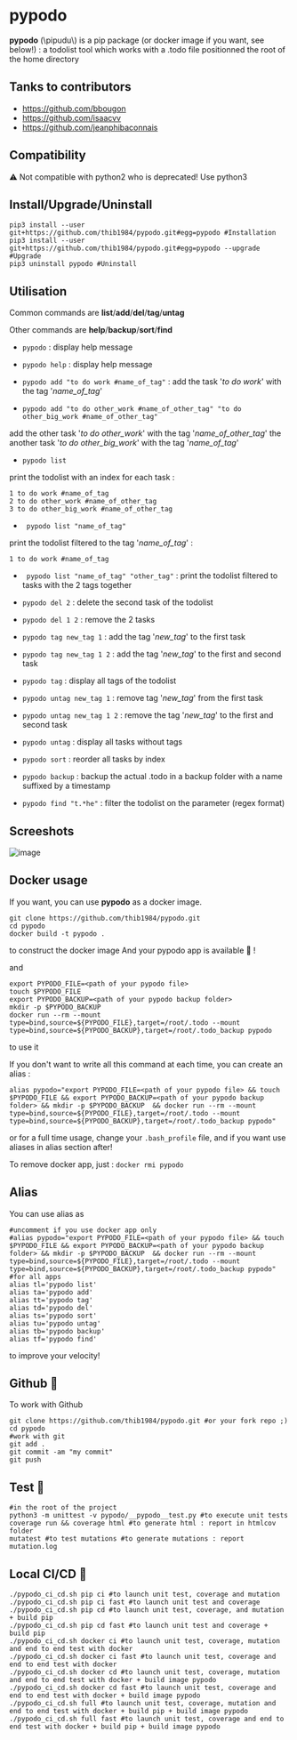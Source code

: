 # pypodo

**pypodo** (\pipudu\\) is a pip package (or docker image if you want, see below!) : a todolist tool which works with a .todo file positionned the root of the home directory

## Tanks to contributors

- https://github.com/bbougon
- https://github.com/isaacvv
- https://github.com/jeanphibaconnais

## Compatibility

:warning: Not compatible with python2 who is deprecated! Use python3

## Install/Upgrade/Uninstall

```
pip3 install --user git+https://github.com/thib1984/pypodo.git#egg=pypodo #Installation
pip3 install --user git+https://github.com/thib1984/pypodo.git#egg=pypodo --upgrade #Upgrade
pip3 uninstall pypodo #Uninstall
```

## Utilisation

Common commands are **list**/**add**/**del**/**tag**/**untag**

Other commands are **help**/**backup**/**sort**/**find**

- ``pypodo`` : display help message

- ``pypodo help`` : display help message

- ``pypodo add "to do work #name_of_tag"`` : add the task '_to do work_' with the tag '_name_of_tag_'

- ``pypodo add "to do other_work #name_of_other_tag" "to do other_big_work #name_of_other_tag"``

add the other task '_to do other_work_' with the tag '_name_of_other_tag_' the another task '_to do other_big_work_' with the tag '_name_of_tag_'

- ``pypodo list`` 

print the todolist with an index for each task :

```
1 to do work #name_of_tag
2 to do other_work #name_of_other_tag
3 to do other_big_work #name_of_other_tag
```


- `` pypodo list "name_of_tag"``

print the todolist filtered to the tag '_name_of_tag_' :

```
1 to do work #name_of_tag
```

- `` pypodo list "name_of_tag" "other_tag"`` : print the todolist filtered to tasks with the 2 tags together

- ``pypodo del 2``  : delete the second task of the todolist

- ``pypodo del 1 2`` : remove the 2 tasks 

- ``pypodo tag new_tag 1`` : add the tag '_new_tag_' to the first task

- ``pypodo tag new_tag 1 2`` : add the tag '_new_tag_' to the first and second task

- ``pypodo tag`` : display all tags of the todolist

- ``pypodo untag new_tag 1`` : remove tag '_new_tag_' from the first task

- ``pypodo untag new_tag 1 2`` : remove the tag '_new_tag_' to the first and second task

- ``pypodo untag`` : display all tasks without tags

- ``pypodo sort`` :  reorder all tasks by index

- ``pypodo backup`` : backup the actual .todo in a backup folder with a name suffixed by a timestamp

- ``pypodo find "t.*he"`` : filter the todolist on the parameter (regex format)

## Screeshots

![image](https://user-images.githubusercontent.com/45128847/95682988-cc218880-0be8-11eb-940b-f974a4093847.png)

## Docker usage

If you want, you can use **pypodo** as a docker image.

```
git clone https://github.com/thib1984/pypodo.git
cd pypodo
docker build -t pypodo .
``` 
to construct the docker image 
And your pypodo app is available 🤘 ! 

and
```
export PYPODO_FILE=<path of your pypodo file>
touch $PYPODO_FILE
export PYPODO_BACKUP=<path of your pypodo backup folder>
mkdir -p $PYPODO_BACKUP  
docker run --rm --mount type=bind,source=${PYPODO_FILE},target=/root/.todo --mount type=bind,source=${PYPODO_BACKUP},target=/root/.todo_backup pypodo
```
to use it

If you don't want to write all this command at each time, you can create an alias : 
```
alias pypodo="export PYPODO_FILE=<path of your pypodo file> && touch $PYPODO_FILE && export PYPODO_BACKUP=<path of your pypodo backup folder> && mkdir -p $PYPODO_BACKUP  && docker run --rm --mount type=bind,source=${PYPODO_FILE},target=/root/.todo --mount type=bind,source=${PYPODO_BACKUP},target=/root/.todo_backup pypodo"
```

or for a full time usage, change your ```.bash_profile``` file, and if you want use aliases in alias section after!

To remove docker app, just : ``docker rmi pypodo``


## Alias

You can use alias as

```
#uncomment if you use docker app only
#alias pypodo="export PYPODO_FILE=<path of your pypodo file> && touch $PYPODO_FILE && export PYPODO_BACKUP=<path of your pypodo backup folder> && mkdir -p $PYPODO_BACKUP  && docker run --rm --mount type=bind,source=${PYPODO_FILE},target=/root/.todo --mount type=bind,source=${PYPODO_BACKUP},target=/root/.todo_backup pypodo"
#for all apps
alias tl='pypodo list'
alias ta='pypodo add'
alias tt='pypodo tag'
alias td='pypodo del'
alias ts='pypodo sort'
alias tu='pypodo untag'
alias tb='pypodo backup'
alias tf='pypodo find'
```

to improve your velocity!


## Github :construction_worker:

To work with Github
```
git clone https://github.com/thib1984/pypodo.git #or your fork repo ;)
cd pypodo
#work with git
git add .
git commit -am "my commit"
git push
```

## Test :construction_worker:

```
#in the root of the project
python3 -m unittest -v pypodo/__pypodo__test.py #to execute unit tests
coverage run && coverage html #to generate html : report in htmlcov folder
mutatest #to test mutations #to generate mutations : report mutation.log
```
## Local CI/CD :construction_worker:

```
./pypodo_ci_cd.sh pip ci #to launch unit test, coverage and mutation
./pypodo_ci_cd.sh pip ci fast #to launch unit test and coverage
./pypodo_ci_cd.sh pip cd #to launch unit test, coverage, and mutation + build pip
./pypodo_ci_cd.sh pip cd fast #to launch unit test and coverage + build pip
./pypodo_ci_cd.sh docker ci #to launch unit test, coverage, mutation and end to end test with docker
./pypodo_ci_cd.sh docker ci fast #to launch unit test, coverage and end to end test with docker
./pypodo_ci_cd.sh docker cd #to launch unit test, coverage, mutation and end to end test with docker + build image pypodo
./pypodo_ci_cd.sh docker cd fast #to launch unit test, coverage and end to end test with docker + build image pypodo
./pypodo_ci_cd.sh full #to launch unit test, coverage, mutation and end to end test with docker + build pip + build image pypodo
./pypodo_ci_cd.sh full fast #to launch unit test, coverage and end to end test with docker + build pip + build image pypodo

```
